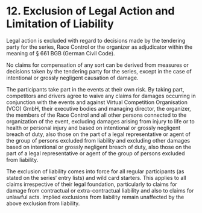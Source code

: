 # 12. Exclusion of Legal Action and Limitation of Liability
Legal action is excluded with regard to decisions made by the tendering party for the series, Race Control or the organizer as adjudicator within the meaning of § 661 BGB (German Civil Code).

No claims for compensation of any sort can be derived from measures or decisions taken by the tendering party for the series, except in the case of intentional or grossly negligent causation of damage.

The participants take part in the events at their own risk. By taking part, competitors and drivers agree to waive any claims for damages occurring in conjunction with the events and against Virtual Competition Organisation (VCO) GmbH, their executive bodies and managing director, the organizer, the members of the Race Control and all other persons connected to the organization of the event, excluding damages arising from injury to life or to health or personal injury and based on intentional or grossly negligent breach of duty, also those on the part of a legal representative or agent of the group of persons excluded from liability and excluding other damages based on intentional or grossly negligent breach of duty, also those on the part of a legal representative or agent of the group of persons excluded from liability.

The exclusion of liability comes into force for all regular participants (as stated on the series‘ entry lists) and wild card starters. This applies to all claims irrespective of their legal foundation, particularly to claims for damage from contractual or extra-contractual liability and also to claims for unlawful acts. Implied exclusions from liability remain unaffected by the above exclusion from liability.
